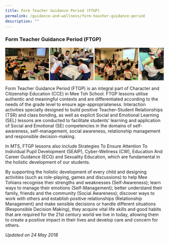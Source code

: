 ```yaml
---
title: Form Teacher Guidance Period (FTGP)
permalink: /guidance-and-wellness/form-teacher-guidance-period
description: ""
---
```

### Form Teacher Guidance Period (FTGP)

![](/images/gw5.png)

Form Teacher Guidance Period (FTGP) is an integral part of Character and Citizenship Education (CCE) in Mee Toh School. FTGP lessons utilise authentic and meaningful contexts and are differentiated according to the needs of the grade level to ensure age-appropriateness. Interaction activities specially designed to build positive Teacher-Student Relationships (TSR) and class bonding, as well as explicit Social and Emotional Learning (SEL) lessons are conducted to facilitate students’ learning and application of Social and Emotional (SE) competencies in the domains of self-awareness, self-management, social awareness, relationship management and responsible decision-making.

  

In MTS, FTGP lessons also include Strategies To Ensure Attention To Individual Pupil Development (SEAIP), Cyber-Wellness (CW), Education And Career Guidance (ECG) and Sexuality Education, which are fundamental in the holistic development of our students.

By supporting the holistic development of every child and designing activities (such as role-playing, games and discussions) to help Mee Tohians recognise their strengths and weaknesses (Self-Awareness); learn ways to manage their emotions (Self-Management); better understand their family, friends and the community (Social Awareness); discover ways to work with others and establish positive relationships (Relationship Management) and make sensible decisions or handle different situations (Responsible Decision Making), they acquire vital life skills and good habits that are required for the 21st century world we live in today, allowing them to create a positive impact in their lives and develop care and concern for others.

*Updated on 24 May 2018*